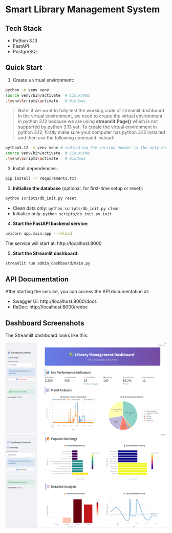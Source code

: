 # Smart Library Management System


## Tech Stack

- Python 3.13
- FastAPI
- PostgreSQL

## Quick Start

1. Create a virtual environment:
```bash
python -m venv venv
source venv/bin/activate  # Linux/Mac
.\venv\Scripts\activate   # Windows
```
> Note: if we want to fully test the working code of streamlit dashboard in the virtual environment, we need to create the virtual environment in python 3.12 because we are using **streamlit.Page()** which is not supported by python 3.13 yet.
To create the virtual environment in python 3.12, firstly make sure your computer has python 3.12 installed and then use the following command instead: 

```bash
python3.12 -m venv venv # indicating the version number is the only change from the previous instruction.
source venv/bin/activate  # Linux/Mac
.\venv\Scripts\activate   # Windows
```

2. Install dependencies:
```bash
pip install -r requirements.txt
```

3. **Initialize the database** (optional, for first-time setup or reset):
```bash
python scripts/db_init.py reset
```
- Clean data only: `python scripts/db_init.py clean`
- Initialize only: `python scripts/db_init.py init`

4. **Start the FastAPI backend service:**
```bash
uvicorn app.main:app --reload
```
The service will start at: http://localhost:8000

5. **Start the Streamlit dashboard:**
```bash
streamlit run admin_dashboard/main.py
```


## API Documentation

After starting the service, you can access the API documentation at:
- Swagger UI: http://localhost:8000/docs
- ReDoc: http://localhost:8000/redoc




## Dashboard Screenshots

The Streamlit dashboard looks like this:

![Dashboard Example 1](assets/dashboard2.png)
![Dashboard Example 2](assets/dashboard1.png)


